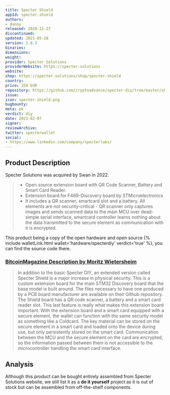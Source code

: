 ```yaml
---
title: Specter Shield
appId: specter.shield
authors:
- danny
released: 2020-11-27
discontinued: 
updated: 2021-05-28
version: 1.8.3
binaries: 
dimensions: 
weight: 
provider: Specter Solutions
providerWebsite: https://specter.solutions
website: 
shop: https://specter.solutions/shop/specter-shield
country: 
price: 350 EUR
repository: https://github.com/cryptoadvance/specter-diy/tree/master/shield
issue: 
icon: specter.shield.png
bugbounty: 
meta: ok
verdict: diy
date: 2023-02-07
signer: 
reviewArchive: 
twitter: specterwallet
social: 
- https://www.linkedin.com/company/specterlabs/
---
```


## Product Description 

Specter Solutions was acquired by Swan in 2022. 

> - Open source extension board with QR Code Scanner, Battery and Smart Card Reader. 
> - Extension board for F469-Discovery board by STMicroelectronics
> - It includes a QR scanner, smartcard slot and a battery. All elements are not security-critical - QR scanner only captures images and sends scanned data to the main MCU over dead-simple serial interface, smartcard controller learns nothing about the data transmitted to the secure element as communication with it is encrypted.

This product being a copy of the open hardware and open source {% include walletLink.html wallet='hardware/specterdiy' verdict='true' %}, you can find the source code there.

### [BitcoinMagazine Description by Moritz Wietersheim](https://bitcoinmagazine.com/business/moritz-wietersheim-specter-bitcoin)

> In addition to the basic Specter DIY, an extended version called Specter Shield is a major increase in physical security. This is a custom extension board for the main STM32 Discovery board that the base model is built around. The files necessary to have one produced by a PCB board manufacturer are available on their Github repository. The Shield board has a QR code scanner, a battery and a smart card reader slot. This last feature is really what makes this extension board important. With the extension board and a smart card equipped with a secure element, the wallet can function with the same security model as something like a Coldcard. The key material can be stored on the secure element in a smart card and loaded onto the device during use, but only persistently stored on the smart card. Communication between the MCU and the secure element on the card are encrypted, so the information passed between them is not accessible to the microcontroller handling the smart card interface.

## Analysis 

Although this product can be bought entirely assembled from Specter Solutions website, we still list it as a **do it yourself** project as it is out of stock but can be assembled from off-the-shelf components.
